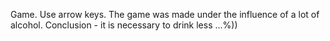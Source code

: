 Game. Use arrow keys.
The game was made under the influence of a lot of alcohol. Conclusion - it is necessary to drink less ...%))
